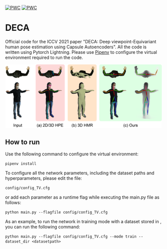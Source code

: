 [![PWC](https://img.shields.io/endpoint.svg?url=https://paperswithcode.com/badge/deca-deep-viewpoint-equivariant-human-pose-1/pose-estimation-on-itop-top-view)](https://paperswithcode.com/sota/pose-estimation-on-itop-top-view?p=deca-deep-viewpoint-equivariant-human-pose-1)
[![PWC](https://img.shields.io/endpoint.svg?url=https://paperswithcode.com/badge/deca-deep-viewpoint-equivariant-human-pose-1/pose-estimation-on-itop-front-view)](https://paperswithcode.com/sota/pose-estimation-on-itop-front-view?p=deca-deep-viewpoint-equivariant-human-pose-1)

# DECA
Official code for the ICCV 2021 paper "DECA: Deep viewpoint-Equivariant human pose estimation using Capsule Autoencoders".
All the code is written using Pytorch Lightning. Please use [Pipenv](https://pipenv.pypa.io/en/latest/) to configure the virtual environment required to run the code.

![Teaser Image](/img/teaser.png)

## How to run
Use the following command to configure the virtual environment:
```
pipenv install
```
To configure all the network parameters, including the dataset paths and hyperparameters, please edit the file:
```
config/config_TV.cfg
```
or add each parameter as a runtime flag while executing the main.py file as follows:
```
python main.py --flagfile config/config_TV.cfg
```
As an example, to run the network in training mode with a dataset stored in <datasetpath>, you can run the following command:
```
python main.py --flagfile config/config_TV.cfg --mode train --dataset_dir <datasetpath>
```
